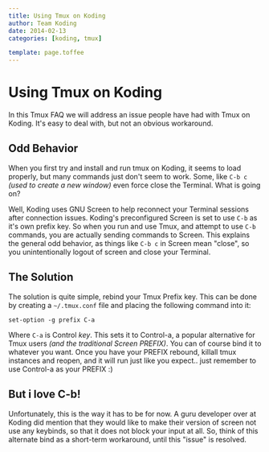 ```yaml
---
title: Using Tmux on Koding
author: Team Koding
date: 2014-02-13
categories: [koding, tmux]

template: page.toffee
---
```


# Using Tmux on Koding

In this Tmux FAQ we will address an issue people have had with Tmux on Koding. It's easy to deal with, but not an obvious workaround.

## Odd Behavior

When you first try and install and run tmux on Koding, it seems to load properly, but many commands just don't seem to work. Some, like `C-b c` _(used to create a new window)_ even force close the Terminal. What is going on?

Well, Koding uses GNU Screen to help reconnect your Terminal sessions after connection issues. Koding's preconfigured Screen is set to use `C-b` as it's own prefix key. So when you run and use Tmux, and attempt to use `C-b` commands, you are actually sending commands to Screen. This explains the general odd behavior, as things like `C-b c` in Screen mean "close", so you unintentionally logout of screen and close your Terminal.

## The Solution

The solution is quite simple, rebind your Tmux Prefix key. This can be done by creating a `~/.tmux.conf` file and placing the following command into it:

`set-option -g prefix C-a`

Where `C-a` is Control _key_. This sets it to Control-a, a popular alternative for Tmux users _(and the traditional Screen PREFIX)_. You can of course bind it to whatever you want. Once you have your PREFIX rebound, killall tmux instances and reopen, and it will run just like you expect.. just remember to use Control-a as your PREFIX :)

## But i love C-b!

Unfortunately, this is the way it has to be for now. A guru developer over at Koding did mention that they would like to make their version of screen not use any keybinds, so that it does not block your input at all. So, think of this alternate bind as a short-term workaround, until this "issue" is resolved.
